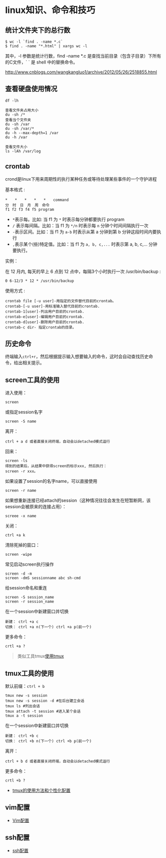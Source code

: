 # linux知识、命令和技巧

## 统计文件夹下的总行数

	$ wc -l `find . -name *.c`
	$ find . -name "*.html" | xargs wc -l

其中，-l 参数是统计行数，find -name *.c 是查找当前目录（包含子目录）下所有的C文件，\` \` 是 shell 中的替换命令。

<http://www.cnblogs.com/wangkangluo1/archive/2012/05/26/2518855.html>


## 查看硬盘使用情况
	df -lh
	
	查看文件夹占用大小
	du -sh /*
	查看当个文件夹
	du -sh /var
	du -sh /var/*
	du -h --max-depth=1 /var
	du -h /var
	
	查看文件大小
	ls -lAh /var/log
	
## crontab

crond是linux下用来周期性的执行某种任务或等待处理某些事件的一个守护进程

基本格式 : 

	*　　*　　*　　*　　*　　command 
	分　时　日　月　周　命令 
	f1 f2 f3 f4 f5 program 
	
* `*`表示每。比如: 当 f1 为 `*` 时表示每分钟都要执行 program
* `/`	表示每间隔。比如：当 f1 为 `*/n` 时表示每 `n` 分钟个时间间隔执行一次
* `-`表示区间。比如：当 f1 为 `a-b` 时表示从第 a 分钟到第 b 分钟这段时间内要执行
* `,`表示某个(些)特定值。比如：当 f1 为 `a, b, c,...` 时表示第 a, b, c,... 分钟要执行。

实例：

在 12 月内, 每天的早上 6 点到 12 点中，每隔3个小时执行一次 /usr/bin/backup : 

	0 6-12/3 * 12 * /usr/bin/backup 


使用方式 : 

	crontab file [-u user]-用指定的文件替代目前的crontab。 
	crontab-[-u user]-用标准输入替代目前的crontab. 
	crontab-1[user]-列出用户目前的crontab. 
	crontab-e[user]-编辑用户目前的crontab. 
	crontab-d[user]-删除用户目前的crontab. 
	crontab-c dir- 指定crontab的目录。 		
	
## 历史命令

终端输入`ctrl+r`，然后根据提示输入想要输入的命令，这时会自动查找历史命令，给出相关提示。

	
## screen工具的使用

进入使用：
	
	screen

或指定session名字 

	screen -S name


离开：

	ctrl + a d 或者直接关闭终端，自动会以detached模式运行

回来： 

	screen -ls 
	得到的结果后，从结果中获得screen的标示xxx, 然后执行： 
	screen -r xxx。
	
如果设置了session的名字name，可以直接使用

	screen -r name
	
如果想重新连接已经attach的session（这种情况往往会发生在短暂断网，该session会被原来的连接占用）：

	screee -x name

关闭： 

	ctrl +a k

清除死掉的窗口： 
	
	screen -wipe

常见启动screen执行操作

	screen -d -m
	screen -dmS sessionname abc sh-cmd

给session命名和重连

	screen -S session_name
	screen -r session_name	
	
在一个session中新建窗口并切换

	新建： ctrl +a c
	切换： ctrl +a n(下一个) ctrl +a p(前一个)

更多命令：

	crtl +a ?
	
> 类似工具tmux[使用tmux](http://www.wushxin.top/2016/03/28/%E4%BD%BF%E7%94%A8tmux.html)

## tmux工具的使用	

默认前缀：`ctrl + b`

	tmux new -s session
	tmux new -s session -d #在后台建立会话
	tmux ls #列出会话
	tmux attach -t session #进入某个会话
	tmux a -t session

在一个session中新建窗口并切换

	新建： ctrl +b c
	切换： ctrl +b n(下一个) ctrl +b p(前一个)
	
离开：

	ctrl + b d 或者直接关闭终端，自动会以detached模式运行	
	

更多命令：

	crtl +b ?
	
	
	
* [tmux的使用方法和个性化配置](http://mingxinglai.com/cn/2012/09/tmux/)	

## vim配置

* [Vim配置](../software_usage/vim.md)

## ssh配置

* [ssh配置](../ssh/ssh.md)

	
	